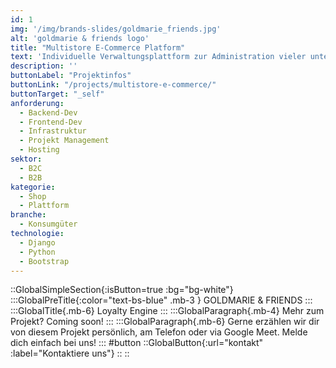 ```yaml
---
id: 1
img: '/img/brands-slides/goldmarie_friends.jpg'
alt: 'goldmarie & friends logo'
title: "Multistore E-Commerce Platform"
text: 'Individuelle Verwaltungsplattform zur Administration vieler unterschiedlicher Prämienshops.'
description: ''
buttonLabel: "Projektinfos"
buttonLink: "/projects/multistore-e-commerce/"
buttonTarget: "_self"
anforderung:
  - Backend-Dev
  - Frontend-Dev
  - Infrastruktur
  - Projekt Management
  - Hosting
sektor: 
  - B2C
  - B2B
kategorie: 
  - Shop
  - Plattform
branche: 
  - Konsumgüter
technologie: 
  - Django
  - Python
  - Bootstrap
---
```


::GlobalSimpleSection{:isButton=true :bg="bg-white"}
:::GlobalPreTitle{:color="text-bs-blue" .mb-3 }
GOLDMARIE & FRIENDS
:::
:::GlobalTitle{.mb-6}
Loyalty Engine
:::
:::GlobalParagraph{.mb-4}
Mehr zum Projekt? Coming soon!
:::
:::GlobalParagraph{.mb-6}
Gerne erzählen wir dir von diesem Projekt persönlich, am Telefon oder via Google Meet. Melde dich einfach bei uns!
:::
#button
::GlobalButton{:url="kontakt" :label="Kontaktiere uns"}
::
::
